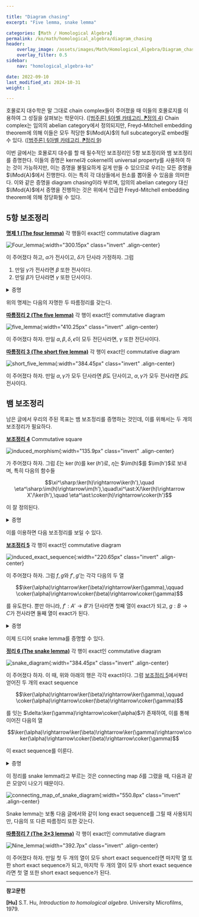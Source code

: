 ```yaml
---

title: "Diagram chasing"
excerpt: "Five lemma, snake lemma"

categories: [Math / Homological Algebra]
permalink: /ko/math/homological_algebra/diagram_chasing
header:
    overlay_image: /assets/images/Math/Homological_Algebra/Diagram_chasing.png
    overlay_filter: 0.5
sidebar: 
    nav: "homological_algebra-ko"

date: 2022-09-10
last_modified_at: 2024-10-31
weight: 1

---
```


호몰로지 대수학은 말 그대로 chain complex들이 주어졌을 때 이들의 호몰로지를 이용하여 그 성질을 살펴보는 학문이다. ([\[범주론\] §아벨 카테고리, ⁋정의 4](/ko/math/category_theory/abelian_categories#def4)) Chain complex는 임의의 abelian category에서 정의되지만, Freyd-Mitchell embedding theorem에 의해 이들은 모두 적당한 $\lMod{A}$의 full subcategory로 embed될 수 있다. ([\[범주론\] §아벨 카테고리, ⁋정리 9](/ko/math/category_theory/abelian_categories#thm9)) 

이번 글에서는 호몰로지 대수를 할 때 필수적인 보조정리인 5항 보조정리와 뱀 보조정리를 증명한다. 이들의 증명은 kernel과 cokernel의 universal property를 사용하여 하는 것이 가능하지만, 이는 증명을 불필요하게 길게 만들 수 있으므로 우리는 모든 증명을 $\lMod{A}$에서 진행한다. 이는 특히 각 대상들에서 원소를 뽑아올 수 있음을 의미한다. 이와 같은 증명을 diagram chasing이라 부르며, 임의의 abelian category 대신 $\lMod{A}$에서 증명을 진행하는 것은 위에서 언급한 Freyd-Mitchell embedding theorem에 의해 정당화될 수 있다.

## 5항 보조정리

<div class="proposition" markdown="1">

<ins id="prop1">**명제 1 (The four lemma)**</ins> 각 행들이 exact인 commutative diagram

![Four_lemma](/assets/images/Math/Homological_Algebra/Diagram_chasing-1.png){:width="300.15px" class="invert" .align-center}

이 주어졌다 하고, $\alpha$가 전사이고, $\delta$가 단사라 가정하자. 그럼

1. 만일 $\gamma$가 전사라면 $\beta$ 또한 전사이다.
2. 만일 $\beta$가 단사라면 $\gamma$ 또한 단사이다.

</div>
<details class="proof" markdown="1">
<summary>증명</summary>

1. 임의의 $b'\in B'$를 택하자. 우리는 적당한 $b\in B$가 존재하여 $\beta(b)=b'$임을 보여야 한다. 가정에 의해 $\gamma$는 전사이므로, 적당한 $c\in C$가 존재하여 $\gamma(c)=g'(b')\in C'$가 성립한다. 이제
  
    $$\delta(h(c))=h'(\gamma(c))=h'(g'(b'))=0$$

    이므로 $h(c)\in\ker\delta$이고, $\delta$는 단사이므로 $h(c)=0$이다. 즉, $c\in\ker(h)=\im(g)$이므로 적당한 $b_0\in B$가 존재하여 $g(b_0)=c$이다. 이제 이러한 $b_0$에 대하여, $b'-\beta(b_0)\in B'$를 생각하자. 그럼

    $$g'(b'-\beta(b_0))=g'(b')-g'(\beta(b_0))=\gamma(c)-\gamma(g(b_0))=\gamma(c)-\gamma(c)=0$$

    이므로, $b'-\beta(b_0)\in\ker(g')=\im(f')$가 성립한다. 따라서 적당한 $a'\in A'$가 존재하여 $f'(a')=b'-\beta(b_0)$이다. $\alpha$는 전사이므로, $\alpha(a)=a'$를 만족하는 $a\in A$가 존재한다. 그럼

    $$\beta(f(a))=f'(\alpha(a))=f'(a')=b'-\beta(b_0)$$

    이고, 따라서 $b=b_0+f(a)$라 하면 $\beta(b)=b'$임을 확인할 수 있다.
2. 어떤 $c\in C$가 $\gamma(c)=0$을 만족한다 하자. 우리는 $c=0$임을 보여야 한다. 우선

    $$0=h'(0)=h'(\gamma(c))=\delta(h(c))$$

    이고, $\delta$는 단사이므로 $h(c)=0$임을 안다. 즉 $c\in\ker(h)=\im(g)$이므로, 적당한 $b_0\in B$가 존재하여 $g(b_0)=c$이다. 이제 $B'$의 원소 $\beta(b_0)$를 생각하면,

    $$g'(\beta(b_0))=\gamma(g(b_0))=\gamma(c)=0$$

    이므로, $\beta(b_0)\in\ker(g')=\im(f')$이 성립한다. 따라서 적당한 $a'\in A'$가 존재하여 $f'(a')=\beta(b_0)$이고, $\alpha$는 전사이므로 $\alpha(a)=a'$를 만족하는 $a\in A$도 존재한다. 이제 $b=b_0-f(a)$라 하자. 그럼

    $$g(b)=g(b_0-f(a))=g(b_0)-g(f(a))=g(b_0)=c$$

    이다. 한편, 

    $$\beta(b)=\beta(b_0-f(a))=\beta(b_0)-\beta(f(a))=\beta(b_0)-f'(\alpha(a))=\beta(b_0)-f'(a')=\beta(b_0)-\beta(b_0)=0$$

    이므로 $b\in\ker(\beta)$이고, $\beta$는 단사이므로 $b=0$가 된다. 따라서 $c=g(b)=0$이고, $\gamma$는 단사이다.

</details>

위의 명제는 다음의 자명한 두 따름정리를 갖는다.

<div class="proposition" markdown="1">

<ins id="cor2">**따름정리 2 (The five lemma)**</ins> 각 행이 exact인 commutative diagram

![five_lemma](/assets/images/Math/Homological_Algebra/Diagram_chasing-2.png){:width="410.25px" class="invert" .align-center}

이 주어졌다 하자. 만일 $\alpha,\beta,\delta,\epsilon$이 모두 전단사라면, $\gamma$ 또한 전단사이다.

</div>

<div class="proposition" markdown="1">

<ins id="cor3">**따름정리 3 (The short five lemma)**</ins> 각 행이 exact인 commutative diagram

![short_five_lemma](/assets/images/Math/Homological_Algebra/Diagram_chasing-3.png){:width="384.45px" class="invert" .align-center}

이 주어졌다 하자. 만일 $\alpha,\gamma$가 모두 단사라면 $\beta$도 단사이고, $\alpha,\gamma$가 모두 전사라면 $\beta$도 전사이다.

</div>

## 뱀 보조정리

남은 글에서 우리의 주된 목표는 뱀 보조정리를 증명하는 것인데, 이를 위해서는 두 개의 보조정리가 필요하다.

<div class="proposition" markdown="1">

<ins id="lem4">**보조정리 4**</ins> Commutative square

![induced_morphism](/assets/images/Math/Homological_Algebra/Diagram_chasing-4.png){:width="135.9px" class="invert" .align-center}

가 주어졌다 하자. 그럼 $\xi$는 $\ker(h)$를 $\ker(h')$로, $\eta$는 $\im(h)$를 $\im(h')$로 보내며, 특히 다음의 함수들

$$\xi^\sharp:\ker(h)\rightarrow\ker(h'),\quad \eta^\sharp:\im(h)\rightarrow\im(h'),\quad\xi^\ast:X/\ker(h)\rightarrow X'/\ker(h'),\quad \eta^\ast:\coker(h)\rightarrow\coker(h')$$

이 잘 정의된다. 

</div>
<details class="proof" markdown="1">
<summary>증명</summary>

$i:\ker(h)\rightarrow X$와 $\xi$의 합성 $\xi\circ i:\ker h\rightarrow X'$를 생각하자. 그럼 

$$h'\circ(\xi\circ i)=(\eta\circ h)\circ i=\eta\circ 0=0$$

이므로, kernel의 universal property로부터 유일한 $\xi^\sharp:\ker(h)\rightarrow\ker(h')$가 존재한다는 것을 안다. 

![induced_morphism_kernel](/assets/images/Math/Homological_Algebra/Diagram_chasing-5.png){:width="274.2px" class="invert" .align-center}

비슷하게 $p'\circ\eta:Y\rightarrow \coker (h')$로부터,

$$(p'\circ\eta)\circ h=p'\circ(h'\circ\xi)=(p'\circ h')\circ\xi=0\circ\xi=0$$

이고, $\coker(h)$의 universal property로부터 $\eta^\ast$를 정의할 수 있다.

![induced_morphism_cokernel](/assets/images/Math/Homological_Algebra/Diagram_chasing-6.png){:width="294.3px" class="invert" .align-center}

정의에 의해 $\coker(h)=Y/\im(h), \coker(h')=Y'/\im(h')$이므로, $\eta^\ast$가 $0$을 $0$으로 보내는 것으로부터 $\eta^\sharp$ 또한 잘 정의된다. 마지막으로 $\xi^\ast$의 경우, $p:X'\rightarrow X'/\ker(h')$를 생각하면 

$$\ker(h)\subseteq\ker(p\circ\xi)$$

이고, 따라서 $p\circ\xi$가 $\xi^\ast:X/\ker(h)\rightarrow X'/\ker(h')$를 유도한다.

</details>

이를 이용하면 다음 보조정리를 보일 수 있다.

<div class="proposition" markdown="1">

<ins id="lem5">**보조정리 5**</ins> 각 행이 exact인 commutative diagram

![induced_exact_sequence](/assets/images/Math/Homological_Algebra/Diagram_chasing-7.png){:width="220.65px" class="invert" .align-center}

이 주어졌다 하자. 그럼 $f,g$와 $f',g'$는 각각 다음의 두 열

$$\ker(\alpha)\rightarrow\ker(\beta)\rightarrow\ker(\gamma),\qquad \coker(\alpha)\rightarrow\coker(\beta)\rightarrow\coker(\gamma)$$

를 유도한다. 뿐만 아니라, $f':A'\rightarrow B'$가 단사라면 첫째 열이 exact가 되고, $g:B\rightarrow C$가 전사라면 둘째 열이 exact가 된다.

</div>
<details class="proof" markdown="1">
<summary>증명</summary>

$f,g$와 $f',g'$이 각각 주어진 두 개의 열

$$\ker(\alpha)\overset{f^\sharp}{\longrightarrow}\ker(\beta)\overset{g^\sharp}{\longrightarrow}\ker(\gamma),\qquad \coker(\alpha)\overset{(f')^\ast}{\longrightarrow}\coker(\beta)\overset{(g')^\ast}{\longrightarrow}\coker(\gamma)$$

을 유도하는 것은 [보조정리 4](#lem4)의 결과이다. 뿐만 아니라, $i_A, i_B, i_C$를 각각 kernel들에서 $A,B,C$로의 자명한 함수들이라 하면

$$i_C\circ g^\sharp\circ f^\sharp=g\circ i_B\circ f^\sharp=g\circ f\circ i_A=0$$

이고, $i_C$가 단사인 것으로부터 $g^\sharp\circ f^\sharp=0$임을 확인할 수 있다. 비슷하게 $p_A,p_B,p_C$를 각각 $A,B,C$에서 cokernel들로의 자명한 함수들이라 하면, 

$$(g')^\ast\circ(f')^\ast\circ p_C=(g')^\ast\circ p_B\circ f=p_A\circ g'\circ f'=0$$

이고, $p_C$가 전사인 것으로부터 $(g')^\ast\circ(f')^\ast=0$임을 확인할 수 있다. 따라서 주어진 명제를 보이기 위해서는 $f':A'\rightarrow B'$가 단사라면 $\ker(g^\sharp)\subset\im(f^\sharp)$이고, $g:B\rightarrow C$가 전사라면 $\ker((g')^\ast)\subset\im((f')^\ast)$임을 보이면 충분하다. 

우선 $f'$가 단사라고 가정하자. 만일 어떤 $b\in\ker(\beta)$에 대하여 $g^\sharp(b)=0$이라면, $g^\sharp$의 정의에 의해 $g(b)=0$이고 따라서 $b\in\ker(g)=\im(f)$이다. 따라서 어떤 $a\in A$가 존재하여 $f(a)=b$가 성립한다. 그런데

$$(f'\circ\alpha)(a)=(\beta\circ f)(a)=\beta(f(a))=\beta(b)=0$$

에서, $f'$는 단사이므로 $a\in\ker(\alpha)$이고 $f(a)=f^\sharp(a)=b$로부터 $b\in\im(f^\sharp)$이 된다.

이제 $g$가 전사라고 가정하자. $b'\in\coker(\beta)$가 $\ker((g')^\ast)$의 원소라 하자. 즉 $((g')^\ast)(b')=g'(b')+\im(\gamma)=0$이다. 그런데 $g'(b')\in\im(\gamma)$이므로, 적당한 $c\in C$가 존재하여 $\gamma(c)=g'(b')$이고, $g$는 전사이므로 적당한 $b\in B$가 존재하여 $g(b)=c$이다. 이 때 

$$g'(b')=\gamma(c)=(\gamma\circ g)(b)=(g'\circ\beta)(b)$$

이므로, $b'-\beta(b)\in\ker(g')=\im(f')$가 성립한다. 이제 $f'(a')=b'-\beta(b)$를 만족하는 $a'\in A'$를 택하자. 그럼 $f'(a')-b'\in\im(\beta)$이므로, 

$$f'(a')+\im(\beta)=b'+\im(\beta)$$

이고 따라서

$$((f')^\ast)(a'+\im(\alpha))=b'+\im(\beta)$$

이 성립한다.

</details>

이제 드디어 snake lemma를 증명할 수 있다. 

<div class="proposition" markdown="1">

<ins id="thm6">**정리 6 (The snake lemma)**</ins> 각 행이 exact인 commutative diagram

![snake_diagram](/assets/images/Math/Homological_Algebra/Diagram_chasing-8.png){:width="384.45px" class="invert" .align-center}

이 주어졌다 하자. 이 때, 위와 아래의 행은 각각 exact이다. 그럼 [보조정리 5](#lem5)에서부터 얻어진 두 개의 exact sequence 

$$\ker(\alpha)\rightarrow\ker(\beta)\rightarrow\ker(\gamma),\qquad \coker(\alpha)\rightarrow\coker(\beta)\rightarrow\coker(\gamma)$$

를 잇는 $\delta:\ker(\gamma)\rightarrow\coker(\alpha)$가 존재하여, 이를 통해 이어진 다음의 열

$$\ker(\alpha)\rightarrow\ker(\beta)\rightarrow\ker(\gamma)\rightarrow\coker(\alpha)\rightarrow\coker(\beta)\rightarrow\coker(\gamma)$$

이 exact sequence를 이룬다. 

</div>
<details class="proof" markdown="1">
<summary>증명</summary>

증명을 위해서는 $\delta$를 하나 만들고, 이후 위의 열이 $\ker(\gamma)$와 $\coker(\alpha)$에서 각각 exact임을 보이면 충분하다. 

우선 $c\in\ker(\gamma)$를 하나 택하자. 그럼 $g$가 전사이므로, 적당한 $b\in B$가 존재하여 $g(b)=c$가 성립하며, 이 $b$는 다음의 식

$$0=\gamma(c)=\gamma(g(b))=(\gamma\circ g)(b)=(g'\circ\beta)(b)=g'(\beta(b))$$

을 만족한다. 즉 $\beta(b)\in\ker(g')=\im(f')$이다. 따라서 $f'(a')=\beta(b)$이도록 하는 $a'$가 유일하게 존재한다. 이러한 $a'$에 대하여 $\delta(c)=a'+\im(\alpha)\in \coker(\alpha)$라 하자. 

함수 $delta$가 잘 정의되기 위해서는 위의 함수값이 $b$의 선택에 의존하지 않아야 한다. $g(b_1)=c$를 만족하는 또다른 $b_1\in B$를 택하고, 위와 같은 방식으로 $f'(a_1')=\beta(b_1)$을 만족하는 $a_1'\in A'$를 택하자. 그럼 

$$0=(g'\circ f')(a_1'-a_1)=(g'\circ \beta)(b_1-b)=(\gamma\circ g)(b_1-b)$$

이므로 $b_1-b\in\ker(g)=\im(f)$이 성립한다. 이제 $f(a)=b_1-b$이도록 하는 $a\in A$를 찾으면, 

$$f'(\alpha(a))=\beta(f(a))=\beta(b_1)-\beta(b)=f'(a_1'-a')$$

이고, $f'$가 단사이므로 $\alpha(a)=a_1'-a'$가 성립한다. 즉, $a_1'\equiv a' \mod \im(\alpha)$이고, $\delta$가 잘 정의된다. 어렵지 않게 $\delta$가 $A$-module들 사이의 homomorphism임을 보일 수 있다.

이렇게 만든 $\delta$가 다음의 열

$$\ker(\beta)\rightarrow\ker(\gamma)\rightarrow\coker(\alpha)\rightarrow\coker(\beta)$$ 

을 exact sequence로 만든다는 것을 보여야 한다. 우선 $b\in \ker(\beta)$라 하자. $\delta(g^\sharp(b))=a'+\im(\alpha)$라 하면 $a'$는 식 $f'(a')=\beta(b)$에 의하여 결정되는데, $b\in\ker(\beta)$이므로 $f'(a')=0$이고, $f'$는 단사이므로 $a'=0$이어야 한다. 즉 $\delta\circ g^\sharp=0$이다. 이와 비슷하게, 임의의 $c\in\ker(\gamma)$에 대하여 $\delta(c)=a'+\im(\alpha)$라 하면, 

$$((f')^\ast)(a'+\im(\alpha))=f'(a')+\im(\beta)=\beta(b)+\im(\beta)=0$$

가 된다. 따라서 $\ker(\delta)\subset\im(g^\sharp)$이고 $\ker(f')^\ast\subset\im(\delta)$이라는 것만 보이면 충분하다.

우선 $c\in\ker(\delta)$라 하자. 그럼 $a'$는 $g(b)=c$를 만족하는 $b$에 대해, 식 $f'(a')=\beta(b)$를 만족하는 원소로 정의되므로 $a'\in\im(\alpha)$이다. 이제 $\alpha(a)=a'$를 만족하는 $a\in A$를 택하자. 그럼

$$\beta(b)=f'(a')=f'(\alpha(a))=\beta(f(a))$$

이므로 $b-f(a)\in\ker(\beta)$이다. 이제

$$g^\sharp(b-f(a))=g(b-f(a))=g(b)-g(f(a))=g(b)=c$$

이므로 $c\in\im g^\sharp$가 성립한다. 

비슷하게 $a'\in\ker(f')^\ast$라 하자. 그럼 $f'(a')\in\im(\beta)$이므로 적당한 $b\in B$가 존재하여 $\beta(b)=f'(a')$가 성립하고, 이 $b$에 대하여

$$\gamma(g(b))=(g'\circ\beta)(b)=(g'\circ f')(a')=0$$

가 성립하므로 $g(b)\in\ker(\gamma)$이다. 따라서 $\delta(g(b))$가 잘 정의되며, $b$가 정확히 $f'(a')=\beta(b)$를 만족하는 원소로 정의되었으므로 이 값은 정확히 $a'+\im(\alpha)$와 같다.

</details>

이 정리를 snake lemma라고 부르는 것은 connecting map $\delta$를 그렸을 때, 다음과 같은 모양이 나오기 때문이다.

![connecting_map_of_snake_diagram](/assets/images/Math/Homological_Algebra/Diagram_chasing-9.png){:width="550.8px" class="invert" .align-center}

Snake lemma는 보통 다음 글에서와 같이 long exact sequence를 그릴 때 사용되지만, 다음의 또 다른 따름정리 또한 갖는다.

<div class="proposition" markdown="1">

<ins id="cor7">**따름정리 7 (The 3×3 lemma)**</ins> 각 행이 exact인 commutative diagram

![Nine_lemma](/assets/images/Math/Homological_Algebra/Diagram_chasing-10.png){:width="392.7px" class="invert" .align-center}

이 주어졌다 하자. 만일 첫 두 개의 열이 모두 short exact sequence라면 마지막 열 또한 short exact sequence가 되고, 마지막 두 개의 열이 모두 short exact sequence라면 첫 열 또한 short exact sequence가 된다.

</div>

---

**참고문헌**

**[Hu]** S.T. Hu, *Introduction to homological algebra*. University Microfilms, 1979.